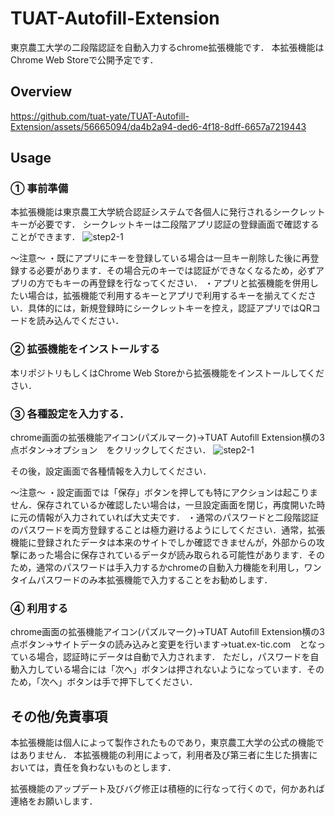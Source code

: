 # TUAT-Autofill-Extension
東京農工大学の二段階認証を自動入力するchrome拡張機能です．
本拡張機能はChrome Web Storeで公開予定です．

## Overview
https://github.com/tuat-yate/TUAT-Autofill-Extension/assets/56665094/da4b2a94-ded6-4f18-8dff-6657a7219443

## Usage

### ① 事前準備
本拡張機能は東京農工大学統合認証システムで各個人に発行されるシークレットキーが必要です．
シークレットキーは二段階アプリ認証の登録画面で確認することができます．
![step2-1](https://github.com/tuat-yate/TUAT-Autofill-Extension/assets/56665094/74215800-13d0-4743-91ca-6a1ecd4f582b)

〜注意〜
・既にアプリにキーを登録している場合は一旦キー削除した後に再登録する必要があります．その場合元のキーでは認証ができなくなるため，必ずアプリの方でもキーの再登録を行なってください．
・アプリと拡張機能を併用したい場合は，拡張機能で利用するキーとアプリで利用するキーを揃えてください．具体的には，新規登録時にシークレットキーを控え，認証アプリではQRコードを読み込んでください．

### ② 拡張機能をインストールする
本リポジトリもしくはChrome Web Storeから拡張機能をインストールしてください．

### ③ 各種設定を入力する．
chrome画面の拡張機能アイコン(パズルマーク)→TUAT Autofill Extension横の3点ボタン→オプション　をクリックしてください．
![step2-1](https://github.com/tuat-yate/TUAT-Autofill-Extension/assets/56665094/53fa75c7-2acf-4bcb-b2d8-b85d78f70840)

その後，設定画面で各種情報を入力してください．

〜注意〜
・設定画面では「保存」ボタンを押しても特にアクションは起こりません．保存されているか確認したい場合は，一旦設定画面を閉じ，再度開いた時に元の情報が入力されていれば大丈夫です．
・通常のパスワードと二段階認証のパスワードを両方登録することは極力避けるようにしてください．通常，拡張機能に登録されたデータは本来のサイトでしか確認できませんが，外部からの攻撃にあった場合に保存されているデータが読み取られる可能性があります．そのため，通常のパスワードは手入力するかchromeの自動入力機能を利用し，ワンタイムパスワードのみ本拡張機能で入力することをお勧めします．

### ④ 利用する
chrome画面の拡張機能アイコン(パズルマーク)→TUAT Autofill Extension横の3点ボタン→サイトデータの読み込みと変更を行います→tuat.ex-tic.com　となっている場合，認証時にデータは自動で入力されます．
ただし，パスワードを自動入力している場合には「次へ」ボタンは押されないようになっています．そのため，「次へ」ボタンは手で押下してください．

## その他/免責事項
本拡張機能は個人によって製作されたものであり，東京農工大学の公式の機能ではありません．
本拡張機能の利用によって，利用者及び第三者に生じた損害においては，責任を負わないものとします．

拡張機能のアップデート及びバグ修正は積極的に行なって行くので，何かあれば連絡をお願いします．
